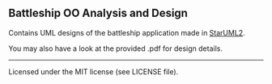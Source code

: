 ## Battleship OO Analysis and Design

Contains UML designs of the battleship application made in [StarUML2](http://staruml.io). 

You may also have a look at the provided .pdf for design details.

---

Licensed under the MIT license (see LICENSE file).
